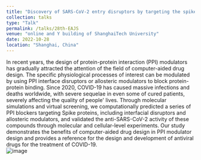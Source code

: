 ```yaml
---
title: "Discovery of SARS-CoV-2 entry disruptors by targeting the spike protein"
collection: talks
type: "Talk"
permalink: /talks/28th-EAJS
venue: "online and Y building of ShanghaiTech University"
date: 2022-10-28
location: "Shanghai, China"
---
```


In recent years, the design of protein-protein interaction (PPI) modulators has gradually attracted the attention of the field of computer-aided drug design. The specific physiological processes of interest can be modulated by using PPI interface disruptors or allosteric modulators to block protein-protein binding. Since 2020, COVID-19 has caused massive infections and deaths worldwide, with severe sequelae in even some of cured patients, severely affecting the quality of people' lives. Through molecular simulations and virtual screening, we computationally predicted a series of PPI blockers targeting Spike proteins, including interfacial disruptors and allosteric modulators, and validated the anti-SARS-CoV-2 activity of these compounds through molecular and cellular-level experiments. Our study demonstrates the benefits of computer-aided drug design in PPI modulator design and provides a reference for the design and development of antiviral drugs for the treatment of COVID-19.  
![image](https://github.com/Wang-Lin-boop/wang-lin-boop.github.io/assets/58931275/a6616535-922c-4e62-8911-665f12d60c67)

